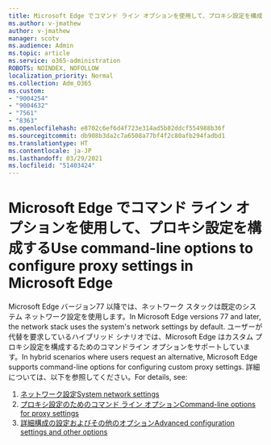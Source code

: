```yaml
---
title: Microsoft Edge でコマンド ライン オプションを使用して、プロキシ設定を構成する
ms.author: v-jmathew
author: v-jmathew
manager: scotv
ms.audience: Admin
ms.topic: article
ms.service: o365-administration
ROBOTS: NOINDEX, NOFOLLOW
localization_priority: Normal
ms.collection: Adm_O365
ms.custom:
- "9004254"
- "9004632"
- "7561"
- "8363"
ms.openlocfilehash: e8702c6ef6d4f723e314ad5b82ddcf554988b36f
ms.sourcegitcommit: db908b3da2c7a6508a77bf4f2c80afb294fadbd1
ms.translationtype: HT
ms.contentlocale: ja-JP
ms.lasthandoff: 03/29/2021
ms.locfileid: "51403424"
---
```

# <a name="use-command-line-options-to-configure-proxy-settings-in-microsoft-edge"></a><span data-ttu-id="bb0cc-102">Microsoft Edge でコマンド ライン オプションを使用して、プロキシ設定を構成する</span><span class="sxs-lookup"><span data-stu-id="bb0cc-102">Use command-line options to configure proxy settings in Microsoft Edge</span></span>

<span data-ttu-id="bb0cc-103">Microsoft Edge バージョン77 以降では、ネットワーク スタックは既定のシステム ネットワーク設定を使用します。</span><span class="sxs-lookup"><span data-stu-id="bb0cc-103">In Microsoft Edge versions 77 and later, the network stack uses the system's network settings by default.</span></span> <span data-ttu-id="bb0cc-104">ユーザーが代替を要求しているハイブリッド シナリオでは、Microsoft Edge はカスタム プロキシ設定を構成するためのコマンドライン オプションをサポートしています。</span><span class="sxs-lookup"><span data-stu-id="bb0cc-104">In hybrid scenarios where users request an alternative, Microsoft Edge supports command-line options for configuring custom proxy settings.</span></span> <span data-ttu-id="bb0cc-105">詳細については、以下を参照してください。</span><span class="sxs-lookup"><span data-stu-id="bb0cc-105">For details, see:</span></span>

1. [<span data-ttu-id="bb0cc-106">ネットワーク設定</span><span class="sxs-lookup"><span data-stu-id="bb0cc-106">System network settings</span></span>](https://go.microsoft.com/fwlink/?linkid=2133962)
2. [<span data-ttu-id="bb0cc-107">プロキシ設定のためのコマンド ライン オプション</span><span class="sxs-lookup"><span data-stu-id="bb0cc-107">Command-line options for proxy settings</span></span>](https://go.microsoft.com/fwlink/?linkid=2134292)
3. [<span data-ttu-id="bb0cc-108">詳細構成の設定およびその他のオプション</span><span class="sxs-lookup"><span data-stu-id="bb0cc-108">Advanced configuration settings and other options</span></span>](https://go.microsoft.com/fwlink/?linkid=2134293)
